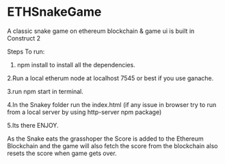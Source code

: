 # ETHSnakeGame
A classic snake game on ethereum  blockchain & game ui is built in Construct 2

Steps To run:
1. npm install to install all the dependencies.

2.Run a local etherum node at localhost 7545 or best if you use ganache.

3.run npm start in terminal.

4.In the Snakey folder run the index.html (if any issue in browser try to run from a local server by using http-server npm package)

5.Its there ENJOY.

As the Snake eats the grasshoper the Score is added to the Ethereum Blockchain and the game will also fetch the score from the blockchain also resets the score when game gets over.
